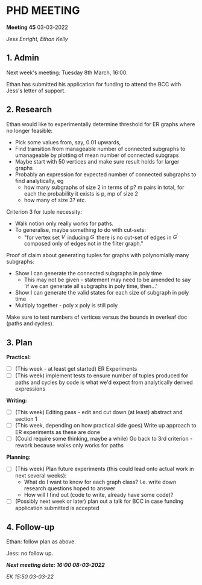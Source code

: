 # PHD MEETING

__Meeting 45__
03-03-2022


_Jess Enright,_
_Ethan Kelly_


## 1. Admin

Next week's meeting: Tuesday 8th March, 16:00.

Ethan has submitted his application for funding to attend the BCC with Jess's letter of support. 


## 2. Research

Ethan would like to experimentally determine threshold for ER graphs where no longer feasible:
- Pick some values from, say, 0.01 upwards, 
- Find transition from manageable number of connected subgraphs to umanageable by plotting of mean number of connected subgraps
- Maybe start with 50 vertices and make sure result holds for larger graphs
- Probably an expression for expected number of connected subgraphs to find analytically, eg 
	- how many subgraphs of size 2 in terms of p? m pairs in total, for each the probability it exists is p,  mp of size 2
	- how many of size 3? etc.

Criterion 3 for tuple necessity: 
- Walk notion only really works for paths. 
- To generalise, maybe something to do with cut-sets: 
	- "for vertex set $V^{\prime}$ inducing $G^{\prime}$ there is no cut-set of edges in $G^{\prime}$ composed only of edges not in the filter graph." 

Proof of claim about generating tuples for graphs with polynomially many subgraphs: 
- Show I can generate the connected subgraphs in poly time
	- This may not be given - statement may need to be amended to say 'if we can generate all subgraphs in poly time, then...'
- Show I can generate the valid states for each size of subgraph in poly time
- Multiply together - poly x poly is still poly

Make sure to test numbers of vertices versus the bounds in overleaf doc (paths and cycles).


## 3. Plan

**Practical:**
- [ ] (This week - at least get started) ER Experiments
- [ ] (This week) implement tests to ensure number of tuples produced for paths and cycles by code is what we'd expect from analytically derived expressions

**Writing:**
- [ ] (This week) Editing pass - edit and cut down (at least) abstract and section 1
- [ ] (This week, depending on how practical side goes) Write up approach to ER experiments as these are done
- [ ] (Could require some thinking, maybe a while) Go back to 3rd criterion - rework because walks only works for paths

**Planning:**
- [ ] (This week) Plan future experiments (this could lead onto actual work in next several weeks):
	- What do I want to know for each graph class? I.e. write down research questions hoped to answer
	- How will I find out (code to write, already have some code)?
- [ ] (Possibly next week or later) plan out a talk for BCC in case funding application submitted is accepted

## 4. Follow-up

Ethan: follow plan as above.

Jess: no follow up.

**_Next meeting date: 16:00 08-03-2022_**



_EK 15:50 03-03-22_
